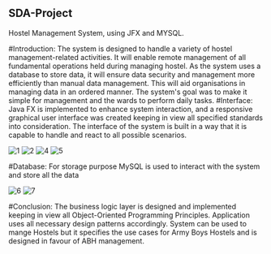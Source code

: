 ## SDA-Project
Hostel Management System, using JFX and MYSQL.

#Introduction:
The system is designed to handle a variety of hostel management-related activities. It will enable remote management of all fundamental operations held during managing hostel. As the system uses a database to store data, it will ensure data security and management more efficiently than manual data management. This will aid organisations in managing data in an ordered manner.
The system's goal was to make it simple for management and the wards to perform daily tasks.
#Interface:
Java FX is implemented to enhance system interaction, and a responsive graphical user interface was created keeping in view all specified standards into consideration. The interface of the system is built in a way that it is capable to handle and react to all possible scenarios.

![1](https://user-images.githubusercontent.com/73307548/204140298-4e27492d-9f1e-4233-b994-6e99523d7334.png)
![2](https://user-images.githubusercontent.com/73307548/204140301-c0e06591-d5b7-4508-9f3e-df0119b7da13.png)
![4](https://user-images.githubusercontent.com/73307548/204140320-30ab3341-c50e-48a9-865e-384d833b181a.png)
![5](https://user-images.githubusercontent.com/73307548/204140325-e8d2f691-63f1-4920-99ed-57b1121a1bde.png)

#Database:
For storage purpose MySQL is used to interact with the system and store all the data

![6](https://user-images.githubusercontent.com/73307548/204140340-e0496a43-ccdc-4421-bbfc-79bafcb3e61d.png)
![7](https://user-images.githubusercontent.com/73307548/204140342-1c91dcd6-e956-42d1-8993-fcf647dc65ad.png)

#Conclusion:
The business logic layer is designed and implemented keeping in view all Object-Oriented Programming Principles. Application uses all necessary design patterns accordingly. 
System can be used to mange Hostels but it specifies the use cases for Army Boys Hostels and is designed in favour of ABH management.
